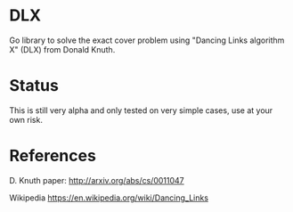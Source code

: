 # DLX

Go library to solve the exact cover problem using "Dancing Links algorithm X" (DLX) from Donald Knuth.


# Status

This is still very alpha and only tested on very simple cases, use at your own risk. 


# References

D. Knuth paper:
http://arxiv.org/abs/cs/0011047

Wikipedia
https://en.wikipedia.org/wiki/Dancing_Links